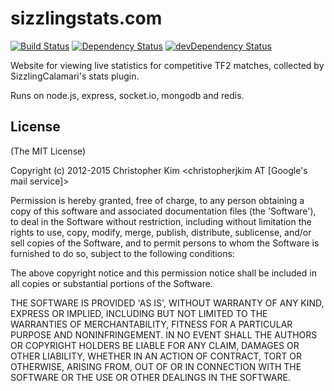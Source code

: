 # sizzlingstats.com

[![Build Status](https://travis-ci.org/SizzlingStats/sizzlingstats.com.png?branch=master)](https://travis-ci.org/SizzlingStats/sizzlingstats.com)
[![Dependency Status](https://david-dm.org/SizzlingStats/sizzlingstats.com.png)](https://david-dm.org/SizzlingStats/sizzlingstats.com)
[![devDependency Status](https://david-dm.org/SizzlingStats/sizzlingstats.com/dev-status.png)](https://david-dm.org/SizzlingStats/sizzlingstats.com#info=devDependencies)

Website for viewing live statistics for competitive TF2 matches, collected by SizzlingCalamari's stats plugin.

Runs on node.js, express, socket.io, mongodb and redis.


## License

(The MIT License)

Copyright (c) 2012-2015 Christopher Kim \<christopherjkim AT [Google's mail service]\>

Permission is hereby granted, free of charge, to any person obtaining
a copy of this software and associated documentation files (the
'Software'), to deal in the Software without restriction, including
without limitation the rights to use, copy, modify, merge, publish,
distribute, sublicense, and/or sell copies of the Software, and to
permit persons to whom the Software is furnished to do so, subject to
the following conditions:

The above copyright notice and this permission notice shall be
included in all copies or substantial portions of the Software.

THE SOFTWARE IS PROVIDED 'AS IS', WITHOUT WARRANTY OF ANY KIND,
EXPRESS OR IMPLIED, INCLUDING BUT NOT LIMITED TO THE WARRANTIES OF
MERCHANTABILITY, FITNESS FOR A PARTICULAR PURPOSE AND NONINFRINGEMENT.
IN NO EVENT SHALL THE AUTHORS OR COPYRIGHT HOLDERS BE LIABLE FOR ANY
CLAIM, DAMAGES OR OTHER LIABILITY, WHETHER IN AN ACTION OF CONTRACT,
TORT OR OTHERWISE, ARISING FROM, OUT OF OR IN CONNECTION WITH THE
SOFTWARE OR THE USE OR OTHER DEALINGS IN THE SOFTWARE.
